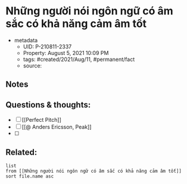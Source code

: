 ---
---

# Những người nói ngôn ngữ có âm sắc có khả năng cảm âm tốt

- metadata
	- UID: P-210811-2337
	- Property: August 5, 2021 10:09 PM
	- tags: #created/2021/Aug/11, #permanent/fact 
	- source: 

## Notes


## Questions & thoughts:
- [ ] [[Perfect Pitch]]
- [ ] [[@ Anders Ericsson, Peak]]
- [ ] 
## Related:
```dataview
list
from [[Những người nói ngôn ngữ có âm sắc có khả năng cảm âm tốt]]
sort file.name asc
```
